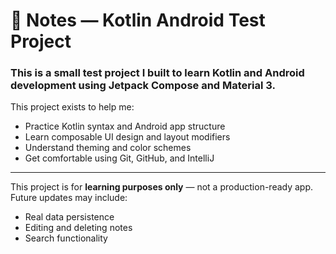 # 📝 Notes — Kotlin Android Test Project

### This is a small **test project** I built to learn **Kotlin** and **Android development** using **Jetpack Compose** and **Material 3**.


This project exists to help me:

- Practice Kotlin syntax and Android app structure
- Learn composable UI design and layout modifiers
- Understand theming and color schemes
- Get comfortable using Git, GitHub, and IntelliJ

---

This project is for **learning purposes only** — not a production-ready app.
Future updates may include:

* Real data persistence
* Editing and deleting notes
* Search functionality

